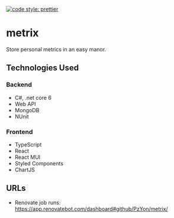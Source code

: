 [![code style: prettier](https://img.shields.io/badge/code_style-prettier-ff69b4.svg?style=flat-square)](https://github.com/prettier/prettier)

# metrix
Store personal metrics in an easy manor.

## Technologies Used
### Backend
- C#, .net core 6
- Web API
- MongoDB
- NUnit

### Frontend
- TypeScript
- React
- React MUI
- Styled Components
- ChartJS

## URLs
- Renovate job runs: https://app.renovatebot.com/dashboard#github/PzYon/metrix/

